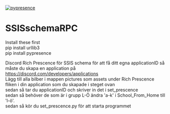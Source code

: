 [![pypresence](https://img.shields.io/badge/using-pypresence-00bb88.svg?style=for-the-badge&logo=discord&logoWidth=20)](https://github.com/qwertyquerty/pypresence)

# SSISschemaRPC
Install these first\
pip install urllib3\
pip install pypresence

Discord Rich Prescence för SSIS schema
för att få ditt egna applicationID så måste du skapa en application på
https://discord.com/developers/applications
\
Lägg till alla bilber i mappen pictures som assets under Rich Prescence fliken i din application som du skapade i steget ovan
\
sedan så tar du applicationID och skriver in det i set_prescence 
\
sedan så behöver de som är i grupp L-Ö ändra 'a-k' i School_From_Home till 'l-ö'. 
\
sedan så kör du set_prescence.py för att starta programmet

